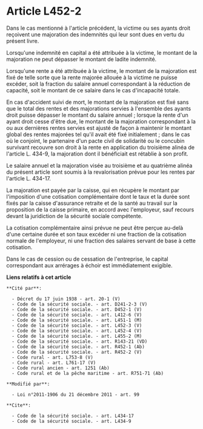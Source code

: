 # Article L452-2

Dans le cas mentionné à l'article précédent, la victime ou ses ayants droit reçoivent une majoration des indemnités qui leur
sont dues en vertu du présent livre. 

Lorsqu'une indemnité en capital a été attribuée à la victime, le montant de la majoration ne peut dépasser le montant de
ladite indemnité. 

Lorsqu'une rente a été attribuée à la victime, le montant de la majoration est fixé de telle sorte que la rente majorée
allouée à la victime ne puisse excéder, soit la fraction du salaire annuel correspondant à la réduction de capacité, soit le
montant de ce salaire dans le cas d'incapacité totale. 

En cas d'accident suivi de mort, le montant de la majoration est fixé sans que le total des rentes et des majorations servies
à l'ensemble des ayants droit puisse dépasser le montant du salaire annuel ; lorsque la rente d'un ayant droit cesse d'être
due, le montant de la majoration correspondant à la ou aux dernières rentes servies est ajusté de façon à maintenir le
montant global des rentes majorées tel qu'il avait été fixé initialement ; dans le cas où le conjoint, le partenaire d'un
pacte civil de solidarité ou le concubin survivant recouvre son droit à la rente en application du troisième alinéa de
l'article L. 434-9, la majoration dont il bénéficiait est rétablie à son profit. 

Le salaire annuel et la majoration visée au troisième et au quatrième alinéa du présent article sont soumis à la
revalorisation prévue pour les rentes par l'article L. 434-17. 

La majoration est payée par la caisse, qui en récupère le montant par l'imposition d'une cotisation complémentaire dont le
taux et la durée sont fixés par la caisse d'assurance retraite et de la santé au travail sur la proposition de la caisse
primaire, en accord avec l'employeur, sauf recours devant la juridiction de la sécurité sociale compétente. 

La cotisation complémentaire ainsi prévue ne peut être perçue au-delà d'une certaine durée et son taux excéder ni une
fraction de la cotisation normale de l'employeur, ni une fraction des salaires servant de base à cette cotisation. 

Dans le cas de cession ou de cessation de l'entreprise, le capital correspondant aux arrérages à échoir est immédiatement
exigible.

**Liens relatifs à cet article**

	**Cité par**:

	  - Décret du 17 juin 1938 - art. 20-1 (V)
	  - Code de la sécurité sociale. - art. D241-2-3 (V)
	  - Code de la sécurité sociale. - art. D452-1 (V)
	  - Code de la sécurité sociale. - art. L412-6 (V)
	  - Code de la sécurité sociale. - art. L451-1 (M)
	  - Code de la sécurité sociale. - art. L452-3 (V)
	  - Code de la sécurité sociale. - art. L452-4 (V)
	  - Code de la sécurité sociale. - art. L455-2 (M)
	  - Code de la sécurité sociale. - art. R143-21 (VD)
	  - Code de la sécurité sociale. - art. R452-1 (Ab)
	  - Code de la sécurité sociale. - art. R452-2 (V)
	  - Code rural - art. L753-8 (V)
	  - Code rural - art. L761-17 (V)
	  - Code rural ancien - art. 1251 (Ab)
	  - Code rural et de la pêche maritime - art. R751-71 (Ab)

	**Modifié par**:

	  - Loi n°2011-1906 du 21 décembre 2011 - art. 99

	**Cite**:

	  - Code de la sécurité sociale. - art. L434-17
	  - Code de la sécurité sociale. - art. L434-9
